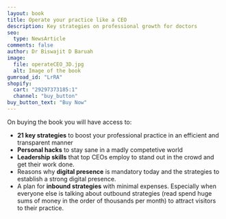 ```yaml
---
layout: book
title: Operate your practice like a CEO
description: Key strategies on professional growth for doctors
seo:
  type: NewsArticle
comments: false
author: Dr Biswajit D Baruah
image:
  file: operateCEO_3D.jpg
  alt: Image of the book
gumroad_id: "LrRA"
shopify:
  cart: "29297373185:1"
  channel: "buy_button"
buy_button_text: "Buy Now"
---
```

On buying the book you will have access to:

* **21 key strategies** to boost your professional practice in an efficient and transparent manner
* **Personal hacks** to stay sane in a madly competetive world
* **Leadership skills** that top CEOs employ to stand out in the crowd and get their work done.
* Reasons why **digital presence** is mandatory today and the strategies to establish a strong digital presence.
* A plan for **inbound strategies** with minimal expenses. Especially when everyone else is talking about outbound strategies (read spend huge sums of money in the order of thousands per month) to attract visitors to their practice.

<!--blockquote class="embedly-card" data-card-key="b20e79d55aed469f96423223470ef94d">
  <h4>
    <a href="https://gum.co/LrRA">Operate Your Practice Like A CEO</a>
  </h4>
  <p>
    You will get a DRM-free book in PDF, ePub or Mobi formats. For related articles and updates on the book's release visit: themedicaltoolkit.com, 21-day money back guarantee. Drop me a mail and I will refund the money.
  </p>
</blockquote-->
